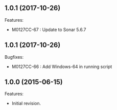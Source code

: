 ## 1.0.1 (2017-10-26)
Features:
  * M0127CC-67 : Update to Sonar 5.6.7
 
## 1.0.1 (2017-10-26)
Bugfixes:
  * M0127CC-66 : Add Windows-64 in running script
   
## 1.0.0 (2015-06-15)
Features:
  * Initial revision.

